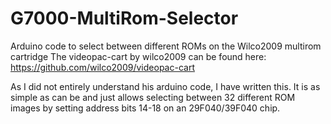 # G7000-MultiRom-Selector
Arduino code to select between different ROMs on the Wilco2009 multirom cartridge
The videopac-cart by wilco2009 can be found here:
https://github.com/wilco2009/videopac-cart

As I did not entirely understand his arduino code, I have written this.
It is as simple as can be and just allows selecting between 32 different
ROM images by setting address bits 14-18 on an 29F040/39F040 chip.
